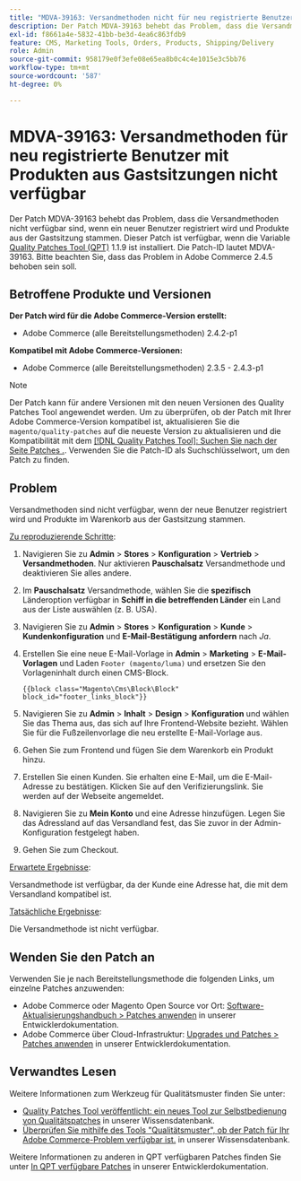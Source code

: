 ```yaml
---
title: "MDVA-39163: Versandmethoden nicht für neu registrierte Benutzer mit Produkten aus Gastsitzungen verfügbar"
description: Der Patch MDVA-39163 behebt das Problem, dass die Versandmethoden nicht verfügbar sind, wenn ein neuer Benutzer registriert wird und Produkte aus der Gastsitzung stammen. Dieser Patch ist verfügbar, wenn das [Quality Patches Tool (QPT)](/help/announcements/adobe-commerce-announcements/magento-quality-patches-released-new-tool-to-self-serve-quality-patches.md) 1.1.9 installiert ist. Die Patch-ID lautet MDVA-39163. Bitte beachten Sie, dass das Problem in Adobe Commerce 2.4.5 behoben sein soll.
exl-id: f8661a4e-5832-41bb-be3d-4ea6c863fdb9
feature: CMS, Marketing Tools, Orders, Products, Shipping/Delivery
role: Admin
source-git-commit: 958179e0f3efe08e65ea8b0c4c4e1015e3c5bb76
workflow-type: tm+mt
source-wordcount: '587'
ht-degree: 0%

---
```


# MDVA-39163: Versandmethoden für neu registrierte Benutzer mit Produkten aus Gastsitzungen nicht verfügbar

Der Patch MDVA-39163 behebt das Problem, dass die Versandmethoden nicht verfügbar sind, wenn ein neuer Benutzer registriert wird und Produkte aus der Gastsitzung stammen. Dieser Patch ist verfügbar, wenn die Variable [Quality Patches Tool (QPT)](/help/announcements/adobe-commerce-announcements/magento-quality-patches-released-new-tool-to-self-serve-quality-patches.md) 1.1.9 ist installiert. Die Patch-ID lautet MDVA-39163. Bitte beachten Sie, dass das Problem in Adobe Commerce 2.4.5 behoben sein soll.

## Betroffene Produkte und Versionen

**Der Patch wird für die Adobe Commerce-Version erstellt:**

* Adobe Commerce (alle Bereitstellungsmethoden) 2.4.2-p1

**Kompatibel mit Adobe Commerce-Versionen:**

* Adobe Commerce (alle Bereitstellungsmethoden) 2.3.5 - 2.4.3-p1

>[!NOTE]
>
>Der Patch kann für andere Versionen mit den neuen Versionen des Quality Patches Tool angewendet werden. Um zu überprüfen, ob der Patch mit Ihrer Adobe Commerce-Version kompatibel ist, aktualisieren Sie die `magento/quality-patches` auf die neueste Version zu aktualisieren und die Kompatibilität mit dem [[!DNL Quality Patches Tool]: Suchen Sie nach der Seite Patches .](https://devdocs.magento.com/quality-patches/tool.html#patch-grid). Verwenden Sie die Patch-ID als Suchschlüsselwort, um den Patch zu finden.

## Problem

Versandmethoden sind nicht verfügbar, wenn der neue Benutzer registriert wird und Produkte im Warenkorb aus der Gastsitzung stammen.

<u>Zu reproduzierende Schritte</u>:

1. Navigieren Sie zu **Admin** > **Stores** > **Konfiguration** > **Vertrieb** > **Versandmethoden**. Nur aktivieren **Pauschalsatz** Versandmethode und deaktivieren Sie alles andere.
1. Im **Pauschalsatz** Versandmethode, wählen Sie die **spezifisch** Länderoption verfügbar in **Schiff in die betreffenden Länder** ein Land aus der Liste auswählen (z. B. USA).
1. Navigieren Sie zu **Admin** > **Stores** > **Konfiguration** > **Kunde** > **Kundenkonfiguration** und **E-Mail-Bestätigung anfordern** nach _Ja_.
1. Erstellen Sie eine neue E-Mail-Vorlage in **Admin** > **Marketing** > **E-Mail-Vorlagen** und Laden `Footer (magento/luma)` und ersetzen Sie den Vorlageninhalt durch einen CMS-Block.

   ```CMS
   {{block class="Magento\Cms\Block\Block" block_id="footer_links_block"}}
   ```

1. Navigieren Sie zu **Admin** > **Inhalt** > **Design** > **Konfiguration** und wählen Sie das Thema aus, das sich auf Ihre Frontend-Website bezieht. Wählen Sie für die Fußzeilenvorlage die neu erstellte E-Mail-Vorlage aus.
1. Gehen Sie zum Frontend und fügen Sie dem Warenkorb ein Produkt hinzu.
1. Erstellen Sie einen Kunden. Sie erhalten eine E-Mail, um die E-Mail-Adresse zu bestätigen. Klicken Sie auf den Verifizierungslink. Sie werden auf der Webseite angemeldet.
1. Navigieren Sie zu **Mein Konto** und eine Adresse hinzufügen. Legen Sie das Adressland auf das Versandland fest, das Sie zuvor in der Admin-Konfiguration festgelegt haben.
1. Gehen Sie zum Checkout.

<u>Erwartete Ergebnisse</u>:

Versandmethode ist verfügbar, da der Kunde eine Adresse hat, die mit dem Versandland kompatibel ist.

<u>Tatsächliche Ergebnisse</u>:

Die Versandmethode ist nicht verfügbar.

## Wenden Sie den Patch an

Verwenden Sie je nach Bereitstellungsmethode die folgenden Links, um einzelne Patches anzuwenden:

* Adobe Commerce oder Magento Open Source vor Ort: [Software-Aktualisierungshandbuch > Patches anwenden](https://devdocs.magento.com/guides/v2.4/comp-mgr/patching/mqp.html) in unserer Entwicklerdokumentation.
* Adobe Commerce über Cloud-Infrastruktur: [Upgrades und Patches > Patches anwenden](https://devdocs.magento.com/cloud/project/project-patch.html) in unserer Entwicklerdokumentation.

## Verwandtes Lesen

Weitere Informationen zum Werkzeug für Qualitätsmuster finden Sie unter:

* [Quality Patches Tool veröffentlicht: ein neues Tool zur Selbstbedienung von Qualitätspatches](/help/announcements/adobe-commerce-announcements/magento-quality-patches-released-new-tool-to-self-serve-quality-patches.md) in unserer Wissensdatenbank.
* [Überprüfen Sie mithilfe des Tools &quot;Qualitätsmuster&quot;, ob der Patch für Ihr Adobe Commerce-Problem verfügbar ist.](/help/support-tools/patches-available-in-qpt-tool/check-patch-for-magento-issue-with-magento-quality-patches.md) in unserer Wissensdatenbank.

Weitere Informationen zu anderen in QPT verfügbaren Patches finden Sie unter [In QPT verfügbare Patches](https://devdocs.magento.com/quality-patches/tool.html#patch-grid) in unserer Entwicklerdokumentation.

